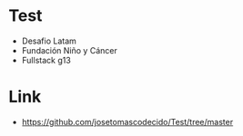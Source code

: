 # Test
- Desafio Latam
- Fundación Niño y Cáncer
- Fullstack g13
# Link
- https://github.com/josetomascodecido/Test/tree/master
